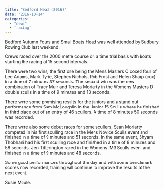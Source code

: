 ```yaml
---
title: "Bedford Head (2016)"
date: "2016-10-14"
categories: 
  - "news"
  - "racing"
---
```


Bedford Autumn Fours and Small Boats Head was well attended by Sudbury Rowing Club last weekend.

Crews raced over the 2000 metre course on a time trial basis with boats starting the racing at 15 second intervals.

There were two wins, the first one being the Mens Masters C coxed four of Lee Adams, Mark Tyrie, Stephen Nichols, Rob Frost and Helen Sharp (cox) in a time of 7 minutes 37 seconds. The second win was the new combination of Tracy Muir and Teresa Moriarty in the Womens Masters D double sculls in a time of 9 minutes and 13 seconds.

There were some promising results for the juniors and a stand out performance from Sam McLoughlin in the Junior 15 Sculls where he finished in third place out of an entry of 46 scullers. A time of 8 minutes 50 seconds was recorded.

There were also some debut races for some scullers, Sean Moriarty competed in his first sculling race in the Mens Novice Sculls event and finished in a time of 9 minutes and 51 seconds. In the same event, Shyam Thobhani had his first sculling race and finished in a time of 8 minutes and 58 seconds. Jen Titterington raced in the Womens IM3 Sculls event and finished in a time of 9 minutes and 48 seconds.

Some good performances throughout the day and with some benchmark scores now recorded, training will continue to improve the results at the next event.

Susie Moule.
